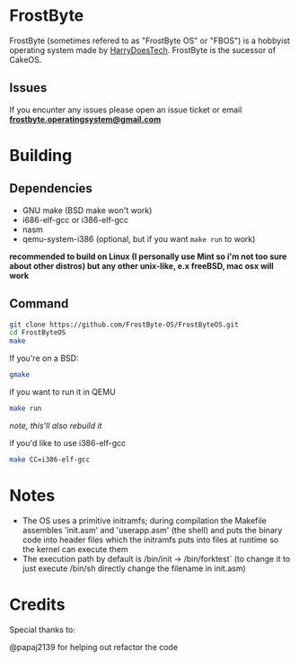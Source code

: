 # FrostByte
FrostByte (sometimes refered to as "FrostByte OS" or "FBOS") is a hobbyist operating system made by [HarryDoesTech](https://yt.harrydoestech.com).
FrostByte is the sucessor of CakeOS.
## Issues
If you encunter any issues please open an issue ticket or email **frostbyte.operatingsystem@gmail.com**

# Building
## Dependencies
- GNU make (BSD make won't work)
- i686-elf-gcc or i386-elf-gcc
- nasm
- qemu-system-i386 (optional, but if you want `make run` to work)


**recommended to build on Linux (I personally use Mint so i'm not too sure about other distros) but any other unix-like, e.x freeBSD, mac osx will work**
## Command
```bash
git clone https://github.com/FrostByte-OS/FrostByteOS.git
cd FrostByteOS
make
```
If you're on a BSD:
```bash
gmake
```

if you want to run it in QEMU
```bash
make run
```
*note, this'll also rebuild it*

if you'd like to use i386-elf-gcc
```bash
make CC=i386-elf-gcc
```

# Notes
- The OS uses a primitive initramfs; during compilation the Makefile assembles 'init.asm' and 'userapp.asm' (the shell) and puts the binary code into header files which the initramfs puts into files at runtime so the kernel can execute them
- The execution path by default is /bin/init -> /bin/forktest` (to change it to just execute /bin/sh directly change the filename in init.asm)


# Credits
Special thanks to:

@papaj2139 for helping out refactor the code
